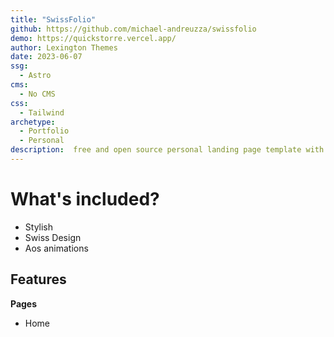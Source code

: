 ```yaml
---
title: "SwissFolio"
github: https://github.com/michael-andreuzza/swissfolio
demo: https://quickstorre.vercel.app/
author: Lexington Themes
date: 2023-06-07
ssg:
  - Astro
cms:
  - No CMS
css:
  - Tailwind
archetype:
  - Portfolio
  - Personal
description:  free and open source personal landing page template with Swiss Design in mind.
---
```


# What's included?
- Stylish
- Swiss Design
- Aos animations

## Features
**Pages**
- Home
